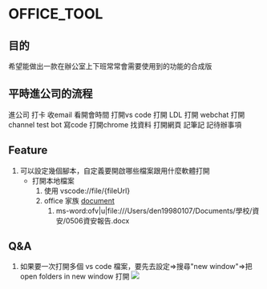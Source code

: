 # OFFICE_TOOL

## 目的 
希望能做出一款在辦公室上下班常常會需要使用到的功能的合成版


## 平時進公司的流程
進公司
打卡
收email
看開會時間
打開vs code
打開 LDL
打開 webchat
打開 channel test bot
寫code
打開chrome 找資料
打開網頁
記筆記
記待辦事項


## Feature
1. 可以設定幾個腳本，自定義要開啟哪些檔案跟用什麼軟體打開
    * 打開本地檔案
        1. 使用 vscode://file/{fileUrl}
        2. office 家族 [document](https://docs.microsoft.com/en-us/office/client-developer/office-uri-schemes)
            1. ms-word:ofv|u|file:///Users/den19980107/Documents/學校/資安/0506資安報告.docx


## Q&A
1. 如果要一次打開多個 vs code 檔案，要先去設定=>搜尋"new window"=>把 open folders in new window 打開
    ![](https://i.imgur.com/MoT8AJM.png)
